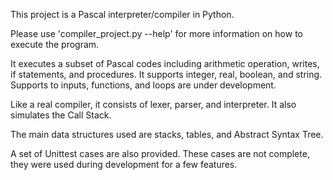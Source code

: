 This project is a Pascal interpreter/compiler in Python. 

Please use 'compiler_project.py --help' for more information on how to execute the program. 

It executes a subset of Pascal codes including arithmetic operation, writes, if statements, and procedures. It supports integer, real, boolean, and string.
Supports to inputs, functions, and loops are under development.

Like a real compiler, it consists of lexer, parser, and interpreter. It also simulates the Call Stack.

The main data structures used are stacks, tables, and Abstract Syntax Tree.

A set of Unittest cases are also provided. These cases are not complete, they were used during development for a few features.

